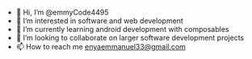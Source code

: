 - 👋 Hi, I’m @emmyCode4495
- 👀 I’m interested in software and web development
- 🌱 I’m currently learning android development with composables
- 💞️ I’m looking to collaborate on larger software development projects
- 📫 How to reach me enyaemmanuel33@gmail.com

<!---
emmyCode4495/emmyCode4495 is a ✨ special ✨ repository because its `README.md` (this file) appears on your GitHub profile.
You can click the Preview link to take a look at your changes.
--->
